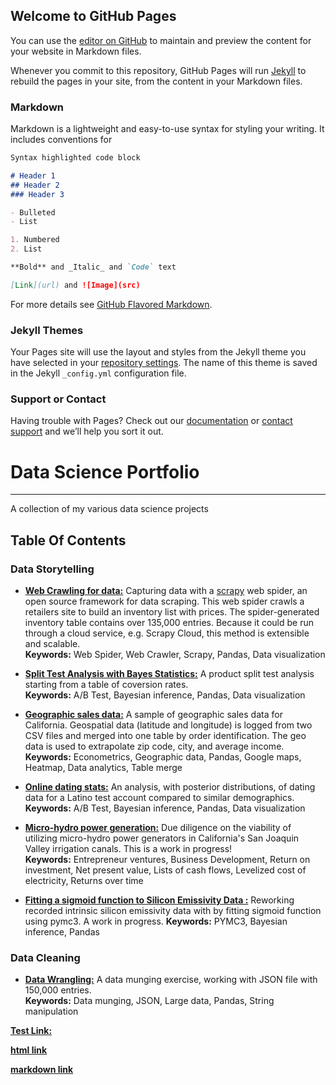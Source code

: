 ## Welcome to GitHub Pages

You can use the [editor on GitHub](https://github.com/caheredia/caheredia.github.io/edit/master/README.md) to maintain and preview the content for your website in Markdown files.

Whenever you commit to this repository, GitHub Pages will run [Jekyll](https://jekyllrb.com/) to rebuild the pages in your site, from the content in your Markdown files.

### Markdown

Markdown is a lightweight and easy-to-use syntax for styling your writing. It includes conventions for

```markdown
Syntax highlighted code block

# Header 1
## Header 2
### Header 3

- Bulleted
- List

1. Numbered
2. List

**Bold** and _Italic_ and `Code` text

[Link](url) and ![Image](src)
```

For more details see [GitHub Flavored Markdown](https://guides.github.com/features/mastering-markdown/).

### Jekyll Themes

Your Pages site will use the layout and styles from the Jekyll theme you have selected in your [repository settings](https://github.com/caheredia/caheredia.github.io/settings). The name of this theme is saved in the Jekyll `_config.yml` configuration file.

### Support or Contact

Having trouble with Pages? Check out our [documentation](https://help.github.com/categories/github-pages-basics/) or [contact support](https://github.com/contact) and we’ll help you sort it out.


# Data Science Portfolio
------
A collection of my various data science projects 

## Table Of Contents

### Data Storytelling 

* [**Web Crawling for data:**](https://nbviewer.jupyter.org/github/caheredia/Data_Science_Portfolio/blob/master/acorns/develop/macyscraper/macyscraper/spiders/2017-11-12_ch_macys_product_list.ipynb) Capturing data with a [scrapy](https://scrapy.org/) web spider, an open source framework for data scraping. This web spider crawls a retailers site to build an inventory list with prices. The spider-generated inventory table contains over 135,000 entries. Because it could be run through a cloud service, e.g. Scrapy Cloud, this method is extensible and scalable. <br />  **Keywords:** Web Spider, Web Crawler, Scrapy, Pandas, Data visualization

* [**Split Test Analysis with Bayes Statistics:**](https://nbviewer.jupyter.org/github/caheredia/Data_Science_Portfolio/blob/master/Galvanize/develop/q3.ipynb
) A product split test analysis starting from a table of coversion rates. <br />  **Keywords:** A/B Test, Bayesian inference, Pandas, Data visualization

* [**Geographic sales data:**](https://nbviewer.jupyter.org/github/caheredia/Data_Science_Portfolio/blob/master/EZ/deliver/2017-10-30_ch_ez_assignment.ipynb) A sample of geographic sales data for California. Geospatial data (latitude and longitude) is logged from two CSV files and merged into one table by order identification. The geo data is used to extrapolate zip code, city, and average income. <br />  **Keywords:** Econometrics, Geographic data, Pandas, Google maps, Heatmap, Data analytics, Table merge 

* [**Online dating stats:**](https://nbviewer.jupyter.org/github/caheredia/Data_Science_Portfolio/blob/master/Responses/deliver/2017-8-21_ch_okc_response_data_bayes.ipynb) An analysis, with posterior distributions, of dating data for a Latino test account compared to similar demographics.  <br />   **Keywords:** A/B Test, Bayesian inference, Pandas, Data visualization

* [**Micro-hydro power generation:**](https://nbviewer.jupyter.org/github/caheredia/Hydro/blob/master/2017-10-6_ch_micro_hydro_roi.ipynb) Due diligence on the viability of utilizing micro-hydro power generators in California's San Joaquin Valley irrigation canals. This is a work in progress! <br />  **Keywords:** Entrepreneur ventures, Business Development, Return on investment, Net present value, Lists of cash flows, Levelized cost of electricity, Returns over time

* [**Fitting a sigmoid function to Silicon Emissivity Data :**](https://nbviewer.jupyter.org/github/caheredia/Emissivity_Bayes/blob/master/deliver/2017-10-28_ch_emissivity_bayes.ipynb) Reworking recorded intrinsic silicon emissivity data with by fitting sigmoid function using pymc3. A work in progress. **Keywords:** PYMC3, Bayesian inference, Pandas

### Data Cleaning
* [**Data Wrangling:**](https://nbviewer.jupyter.org/github/caheredia/Data_Science_Portfolio/blob/master/ID%20Analytics%20Report/develop/2017.10.2_ch_IDA_data_wrangling.ipynb) A data munging exercise, working with JSON file with 150,000 entries. <br /> **Keywords:** Data munging, JSON, Large data, Pandas, String manipulation


[**Test Link:**](https://github.com/caheredia/caheredia.github.io/blob/master/2017-10-30_ch_ez_assignment.ipynb)

[**html link**](https://github.com/caheredia/caheredia.github.io/blob/master/2017-12-7_ch_nfl_predictions.html)

[**markdown link**](https://github.com/caheredia/caheredia.github.io/blob/master/2017-12-7_ch_nfl_predictions.md)
